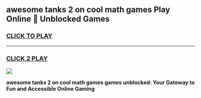 
## awesome tanks 2 on cool math games Play Online 👋 Unblocked Games
<h3>
<a href="https://news.freeplayer.one?title=awesome_tanks_2_on_cool_math_games&ref=17CMG">CLICK TO PLAY</a></h3>
<hr>

<h3>
<a href="https://news.freeplayer.one?title=awesome_tanks_2_on_cool_math_games&ref=17CMG">CLICK 2 PLAY</a>
  
</h3>

<a href="https://news.freeplayer.one?title=awesome_tanks_2_on_cool_math_games&ref=17CMG/"><img src="https://clearcache.store/games.png"></a>


**awesome tanks 2 on cool math games games unblocked: Your Gateway to Fun and Accessible Online Gaming**
